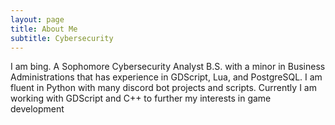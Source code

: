```yaml
---
layout: page
title: About Me
subtitle: Cybersecurity
---
```


I am bing. A Sophomore Cybersecurity Analyst B.S. with a minor in Business Administrations that has experience in GDScript, Lua, and PostgreSQL. 
I am fluent in Python with many discord bot projects and scripts. Currently I am working with GDScript and C++ to further my interests in game
development
